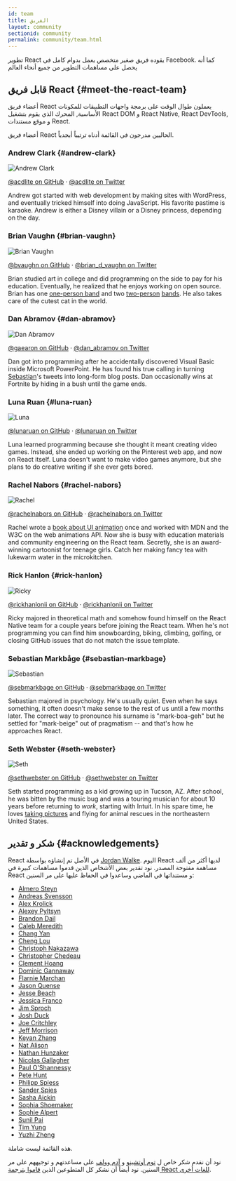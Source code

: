 ```yaml
---
id: team
title: الفريق
layout: community
sectionid: community
permalink: community/team.html
---
```


تطوير React يقوده فريق صغير متخصص يعمل بدوام كامل في Facebook. كما أنه يحصل على مساهمات التطوير من جميع أنحاء العالم

## قابل فريق React {#meet-the-react-team}

أعضاء فريق React يعملون طوال الوقت على برمجة واجهات التطبيقات للمكونات الأساسية, المحرك الذي يقوم بتشغيل React DOM و React Native, React DevTools, و موقع مستندات React.

أعضاء فريق React الحاليين مدرجون في القائمة أدناه ترتيباً أبجدياً.

### Andrew Clark {#andrew-clark}

![Andrew Clark](../images/team/acdlite.jpg)

[@acdlite on GitHub](https://github.com/acdlite) &middot; [@acdlite on Twitter](https://twitter.com/acdlite)

Andrew got started with web development by making sites with WordPress, and eventually tricked himself into doing JavaScript. His favorite pastime is karaoke. Andrew is either a Disney villain or a Disney princess, depending on the day.

### Brian Vaughn {#brian-vaughn}

![Brian Vaughn](../images/team/bvaughn.jpg)

[@bvaughn on GitHub](https://github.com/bvaughn) &middot; [@brian\_d\_vaughn on Twitter](https://twitter.com/brian_d_vaughn)

Brian studied art in college and did programming on the side to pay for his education. Eventually, he realized that he enjoys working on open source. Brian has one [one-person band](https://soundcloud.com/brianvaughn/) and two [two-person](https://soundcloud.com/pilotlessdrone) [bands](https://soundcloud.com/pinwurm). He also takes care of the cutest cat in the world.

### Dan Abramov {#dan-abramov}

![Dan Abramov](../images/team/gaearon.jpg)

[@gaearon on GitHub](https://github.com/gaearon) &middot; [@dan_abramov on Twitter](https://twitter.com/dan_abramov)

Dan got into programming after he accidentally discovered Visual Basic inside Microsoft PowerPoint. He has found his true calling in turning [Sebastian](#sebastian-markbage)'s tweets into long-form blog posts. Dan occasionally wins at Fortnite by hiding in a bush until the game ends.

### Luna Ruan {#luna-ruan}

![Luna](../images/team/lunaruan.jpg)

[@lunaruan on GitHub](https://github.com/lunaruan) &middot; [@lunaruan on Twitter](https://twitter.com/lunaruan)

Luna learned programming because she thought it meant creating video games. Instead, she ended up working on the Pinterest web app, and now on React itself. Luna doesn't want to make video games anymore, but she plans to do creative writing if she ever gets bored.

### Rachel Nabors {#rachel-nabors}

![Rachel](../images/team/rnabors.jpg)

[@rachelnabors on GitHub](https://github.com/rachelnabors) &middot; [@rachelnabors on Twitter](https://twitter.com/rachelnabors)

Rachel wrote a [book about UI animation](https://abookapart.com/products/animation-at-work) once and worked with MDN and the W3C on the web animations API. Now she is busy with education materials and community engineering on the React team. Secretly, she is an award-winning cartoonist for teenage girls. Catch her making fancy tea with lukewarm water in the microkitchen.

### Rick Hanlon {#rick-hanlon}

![Ricky](../images/team/rickhanlonii.jpg)

[@rickhanlonii on GitHub](https://github.com/rickhanlonii) &middot; [@rickhanlonii on Twitter](https://twitter.com/rickhanlonii)

Ricky majored in theoretical math and somehow found himself on the React Native team for a couple years before joining the React team. When he's not programming you can find him snowboarding, biking, climbing, golfing, or closing GitHub issues that do not match the issue template.

### Sebastian Markbåge {#sebastian-markbage}

![Sebastian](../images/team/sebmarkbage.jpg)

[@sebmarkbage on GitHub](https://github.com/sebmarkbage) &middot; [@sebmarkbage on Twitter](https://twitter.com/sebmarkbage)

Sebastian majored in psychology. He's usually quiet. Even when he says something, it often doesn't make sense to the rest of us until a few months later. The correct way to pronounce his surname is "mark-boa-geh" but he settled for "mark-beige" out of pragmatism -- and that's how he approaches React.

### Seth Webster {#seth-webster}

![Seth](../images/team/sethwebster.jpg)

[@sethwebster on GitHub](https://github.com/sethwebster) &middot; [@sethwebster on Twitter](https://twitter.com/sethwebster)

Seth started programming as a kid growing up in Tucson, AZ. After school, he was bitten by the music bug and was a touring musician for about 10 years before returning to *work*, starting with Intuit. In his spare time, he loves [taking pictures](https://www.sethwebster.com) and flying for animal rescues in the northeastern United States.

## شكر و تقدير {#acknowledgements}

React في الأصل تم إنشاؤه بواسطة [Jordan Walke](https://github.com/jordwalke). اليوم React لديها أكثر من ألف مساهمة مفتوحة المصدر. نود تقدير بعض الأشخاص الذين قدموا مساهمات كبيرة في React و مستنداتها في الماضي وساعدوا في الحفاظ عليها على مر السنين: 

* [Almero Steyn](https://github.com/AlmeroSteyn)
* [Andreas Svensson](https://github.com/syranide)
* [Alex Krolick](https://github.com/alexkrolick)
* [Alexey Pyltsyn](https://github.com/lex111)
* [Brandon Dail](https://github.com/aweary)
* [Caleb Meredith](https://github.com/calebmer)
* [Chang Yan](https://github.com/cyan33)
* [Cheng Lou](https://github.com/chenglou)
* [Christoph Nakazawa](https://github.com/cpojer)
* [Christopher Chedeau](https://github.com/vjeux)
* [Clement Hoang](https://github.com/clemmy)
* [Dominic Gannaway](https://github.com/trueadm)
* [Flarnie Marchan](https://github.com/flarnie)
* [Jason Quense](https://github.com/jquense)
* [Jesse Beach](https://github.com/jessebeach)
* [Jessica Franco](https://github.com/Jessidhia)
* [Jim Sproch](https://github.com/jimfb)
* [Josh Duck](https://github.com/joshduck)
* [Joe Critchley](https://github.com/joecritch)
* [Jeff Morrison](https://github.com/jeffmo)
* [Keyan Zhang](https://github.com/keyz)
* [Nat Alison](https://github.com/tesseralis)
* [Nathan Hunzaker](https://github.com/nhunzaker)
* [Nicolas Gallagher](https://github.com/necolas)
* [Paul O'Shannessy](https://github.com/zpao)
* [Pete Hunt](https://github.com/petehunt)
* [Philipp Spiess](https://github.com/philipp-spiess)
* [Sander Spies](https://github.com/sanderspies)
* [Sasha Aickin](https://github.com/aickin)
* [Sophia Shoemaker](https://github.com/mrscobbler)
* [Sophie Alpert](https://github.com/sophiebits)
* [Sunil Pai](https://github.com/threepointone)
* [Tim Yung](https://github.com/yungsters)
* [Yuzhi Zheng](https://github.com/yuzhi)

هذه القائمة ليست شاملة.

نود أن نقدم شكر خاص ل [توم أوتشينو](https://github.com/tomocchino) و [آدم وولف](https://github.com/wolffiex) على مساعدتهم و توجيههم على مر السنين.
نود أيضاً أن نشكر كل المتطوعين الذين [قاموا بترجمة React للغات أخرى](https://isreacttranslatedyet.com/).
